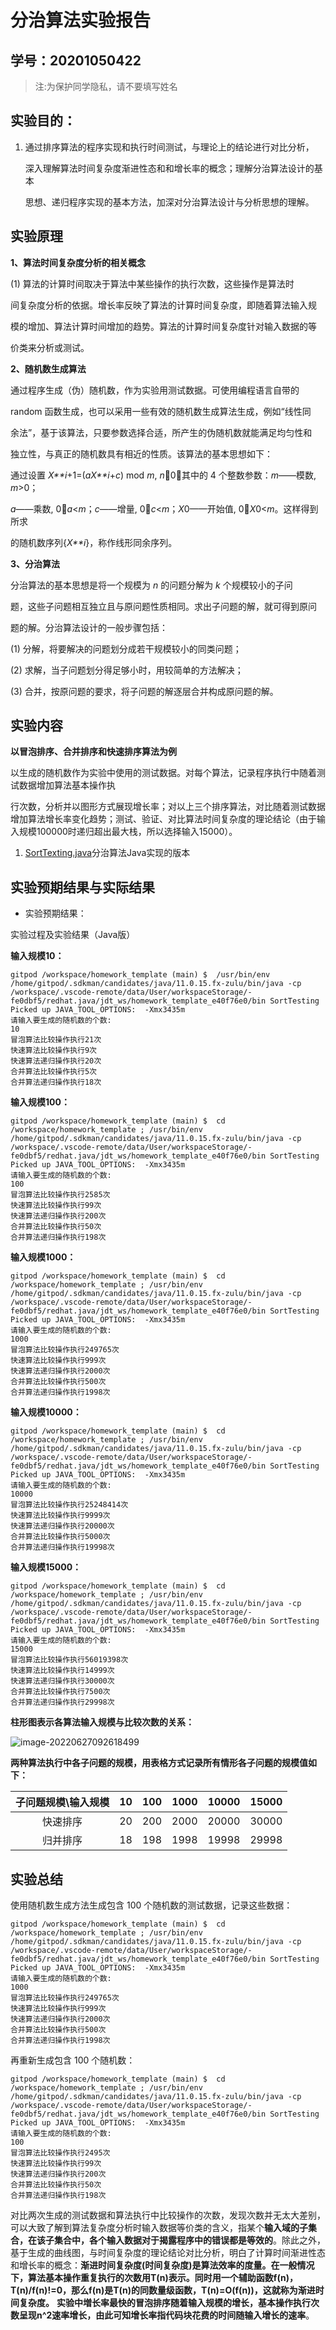 # 分治算法实验报告

## 学号：20201050422

> 注:为保护同学隐私，请不要填写姓名

## 实验目的：

1. 通过排序算法的程序实现和执行时间测试，与理论上的结论进行对比分析，

   深入理解算法时间复杂度渐进性态和和增长率的概念；理解分治算法设计的基本

   思想、递归程序实现的基本方法，加深对分治算法设计与分析思想的理解。

## 实验原理

**1、算法时间复杂度分析的相关概念**

(1) 算法的计算时间取决于算法中某些操作的执行次数，这些操作是算法时

间复杂度分析的依据。增长率反映了算法的计算时间复杂度，即随着算法输入规

模的增加、算法计算时间增加的趋势。算法的计算时间复杂度针对输入数据的等

价类来分析或测试。

**2、随机数生成算法**

通过程序生成（伪）随机数，作为实验用测试数据。可使用编程语言自带的

random 函数生成，也可以采用一些有效的随机数生成算法生成，例如“线性同

余法”，基于该算法，只要参数选择合适，所产生的伪随机数就能满足均匀性和

独立性，与真正的随机数具有相近的性质。该算法的基本思想如下：

通过设置 *X**i*+1=(*aX**i*+*c*) mod *m*, *n*0，其中的 4 个整数参数：*m*——模数, *m*>0； 

*a*——乘数, 0*a*<*m*；*c*——增量, 0*c*<*m*；*X*0——开始值, 0*X*0<*m*。这样得到所求

的随机数序列{*X**i*}，称作线形同余序列。

**3、分治算法**

分治算法的基本思想是将一个规模为 *n* 的问题分解为 *k* 个规模较小的子问

题，这些子问题相互独立且与原问题性质相同。求出子问题的解，就可得到原问

题的解。分治算法设计的一般步骤包括：

(1) 分解，将要解决的问题划分成若干规模较小的同类问题；

(2) 求解，当子问题划分得足够小时，用较简单的方法解决；

(3) 合并，按原问题的要求，将子问题的解逐层合并构成原问题的解。

## 实验内容

**以冒泡排序、合并排序和快速排序算法为例**

以生成的随机数作为实验中使用的测试数据。对每个算法，记录程序执行中随着测试数据增加算法基本操作执

行次数，分析并以图形方式展现增长率；对以上三个排序算法，对比随着测试数据增加算法增长率变化趋势；测试、验证、对比算法时间复杂度的理论结论（由于输入规模100000时递归超出最大栈，所以选择输入15000）。

1. [SortTexting.java](https://github.com/Qqinzijin/homework_template/commit/84a76c4019fa5e04a4898ca9631f69297fa2f796)分治算法Java实现的版本

## 实验预期结果与实际结果

- 实验预期结果：

实验过程及实验结果（Java版）

**输入规模10：**

```
gitpod /workspace/homework_template (main) $  /usr/bin/env /home/gitpod/.sdkman/candidates/java/11.0.15.fx-zulu/bin/java -cp /workspace/.vscode-remote/data/User/workspaceStorage/-fe0dbf5/redhat.java/jdt_ws/homework_template_e40f76e0/bin SortTesting 
Picked up JAVA_TOOL_OPTIONS:  -Xmx3435m
请输入要生成的随机数的个数:
10
冒泡算法比较操作执行21次
快速算法比较操作执行9次
快速算法递归操作执行20次
合并算法比较操作执行5次
合并算法递归操作执行18次
```

**输入规模100：**

```
gitpod /workspace/homework_template (main) $  cd /workspace/homework_template ; /usr/bin/env /home/gitpod/.sdkman/candidates/java/11.0.15.fx-zulu/bin/java -cp /workspace/.vscode-remote/data/User/workspaceStorage/-fe0dbf5/redhat.java/jdt_ws/homework_template_e40f76e0/bin SortTesting 
Picked up JAVA_TOOL_OPTIONS:  -Xmx3435m
请输入要生成的随机数的个数:
100
冒泡算法比较操作执行2585次
快速算法比较操作执行99次
快速算法递归操作执行200次
合并算法比较操作执行50次
合并算法递归操作执行198次
```

**输入规模1000：**

```
gitpod /workspace/homework_template (main) $  cd /workspace/homework_template ; /usr/bin/env /home/gitpod/.sdkman/candidates/java/11.0.15.fx-zulu/bin/java -cp /workspace/.vscode-remote/data/User/workspaceStorage/-fe0dbf5/redhat.java/jdt_ws/homework_template_e40f76e0/bin SortTesting 
Picked up JAVA_TOOL_OPTIONS:  -Xmx3435m
请输入要生成的随机数的个数:
1000
冒泡算法比较操作执行249765次
快速算法比较操作执行999次
快速算法递归操作执行2000次
合并算法比较操作执行500次
合并算法递归操作执行1998次
```

**输入规模10000：**

```
gitpod /workspace/homework_template (main) $  cd /workspace/homework_template ; /usr/bin/env /home/gitpod/.sdkman/candidates/java/11.0.15.fx-zulu/bin/java -cp /workspace/.vscode-remote/data/User/workspaceStorage/-fe0dbf5/redhat.java/jdt_ws/homework_template_e40f76e0/bin SortTesting 
Picked up JAVA_TOOL_OPTIONS:  -Xmx3435m
请输入要生成的随机数的个数:
10000
冒泡算法比较操作执行25248414次
快速算法比较操作执行9999次
快速算法递归操作执行20000次
合并算法比较操作执行5000次
合并算法递归操作执行19998次
```

**输入规模15000：**

```
gitpod /workspace/homework_template (main) $  cd /workspace/homework_template ; /usr/bin/env /home/gitpod/.sdkman/candidates/java/11.0.15.fx-zulu/bin/java -cp /workspace/.vscode-remote/data/User/workspaceStorage/-fe0dbf5/redhat.java/jdt_ws/homework_template_e40f76e0/bin SortTesting 
Picked up JAVA_TOOL_OPTIONS:  -Xmx3435m
请输入要生成的随机数的个数:
15000
冒泡算法比较操作执行56019398次
快速算法比较操作执行14999次
快速算法递归操作执行30000次
合并算法比较操作执行7500次
合并算法递归操作执行29998次
```

**柱形图表示各算法输入规模与比较次数的关系：**

![image-20220627092618499](C:\Users\86135\AppData\Roaming\Typora\typora-user-images\image-20220627092618499.png)

**两种算法执行中各子问题的规模，用表格方式记录所有情形各子问题的规模值如下：**

| 子问题规模\输入规模 | 10   | 100  | 1000 | 10000 | 15000 |
| :-----------------: | ---- | ---- | ---- | ----- | ----- |
|      快速排序       | 20   | 200  | 2000 | 20000 | 30000 |
|      归并排序       | 18   | 198  | 1998 | 19998 | 29998 |

## 实验总结

使用随机数生成方法生成包含 100 个随机数的测试数据，记录这些数据：

```
gitpod /workspace/homework_template (main) $  cd /workspace/homework_template ; /usr/bin/env /home/gitpod/.sdkman/candidates/java/11.0.15.fx-zulu/bin/java -cp /workspace/.vscode-remote/data/User/workspaceStorage/-fe0dbf5/redhat.java/jdt_ws/homework_template_e40f76e0/bin SortTesting 
Picked up JAVA_TOOL_OPTIONS:  -Xmx3435m
请输入要生成的随机数的个数:
1000
冒泡算法比较操作执行249765次
快速算法比较操作执行999次
快速算法递归操作执行2000次
合并算法比较操作执行500次
合并算法递归操作执行1998次
```

再重新生成包含 100 个随机数：

```
gitpod /workspace/homework_template (main) $  cd /workspace/homework_template ; /usr/bin/env /home/gitpod/.sdkman/candidates/java/11.0.15.fx-zulu/bin/java -cp /workspace/.vscode-remote/data/User/workspaceStorage/-fe0dbf5/redhat.java/jdt_ws/homework_template_e40f76e0/bin SortTesting 
Picked up JAVA_TOOL_OPTIONS:  -Xmx3435m
请输入要生成的随机数的个数:
100
冒泡算法比较操作执行2495次
快速算法比较操作执行99次
快速算法递归操作执行200次
合并算法比较操作执行50次
合并算法递归操作执行198次
```

对比两次生成的测试数据和算法执行中比较操作的次数，发现次数并无太大差别，可以大致了解到算法复杂度分析时输入数据等价类的含义，指某个**输入域的子集合，在该子集合中，各个输入数据对于揭露程序中的错误都是等效的**。除此之外，基于生成的曲线图，与时间复杂度的理论结论对比分析，明白了计算时间渐进性态和增长率的概念：**渐进时间复杂度(时间复杂度)是算法效率的度量。在一般情况下，算法基本操作重复执行的次数用T(n)表示。同时用一个辅助函数f(n)，T(n)/f(n)!=0，那么f(n)是T(n)的同数量级函数，T(n)=O(f(n))，这就称为渐进时间复杂度。** **实验中増长率最快的冒泡排序随着输入规模的增长，基本操作执行次数呈现n^2速率增长，由此可知增长率指代码块花费的时间随输入增长的速率**。